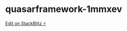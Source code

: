 # quasarframework-1mmxev

[Edit on StackBlitz ⚡️](https://stackblitz.com/edit/quasarframework-1mmxev)